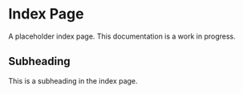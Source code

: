 # Index Page

A placeholder index page. This documentation is a work in progress.

## Subheading 

This is a subheading in the index page.
